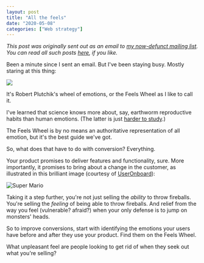 ```yaml
---
layout: post
title: "All the feels"
date: "2020-05-08"
categories: ["Web strategy"]
---
```


_This post was originally sent out as an email to [my now-defunct mailing list](https://briandavidhall.com/newsletters-are-bad-actually/). You can read all such posts [here](https://briandavidhall.com/category/newsletter/), if you like._

Been a minute since I sent an email. But I've been staying busy. Mostly staring at this thing:

![](/images/1010px-Plutchik-wheel.svg.png)

It's Robert Plutchik's wheel of emotions, or the Feels Wheel as I like to call it.

I've learned that science knows more about, say, earthworm reproductive habits than human emotions. (The latter is just [harder to study](https://twitter.com/briandavidhall/status/1256283602888900609).)

The Feels Wheel is by no means an authoritative representation of all emotion, but it's the best guide we've got.

So, what does that have to do with conversion? Everything.

Your product promises to deliver features and functionality, sure. More importantly, it promises to bring about a change in the customer, as illustrated in this brilliant image (courtesy of [UserOnboard](https://www.useronboard.com/features-vs-benefits/)):

![Super Mario](/images/mario-water.png)

Taking it a step further, you're not just selling the _ability_ to throw fireballs. You're selling the _feeling_ of being able to throw fireballs. And relief from the way you feel (vulnerable? afraid?) when your only defense is to jump on monsters' heads.

So to improve conversions, start with identifying the emotions your users have before and after they use your product. Find them on the Feels Wheel.

What unpleasant feel are people looking to get rid of when they seek out what you're selling?
